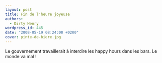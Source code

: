 ```yaml
---
layout: post
title: Fin de l'heure joyeuse
authors:
  - Dirty Henry
wordpress_id: 445
date: "2008-05-19 08:24:00 +0200"
cover: pinte-de-biere.jpg
---
```


Le gouvernement travaillerait à interdire les happy hours dans les bars. Le
monde va mal !

